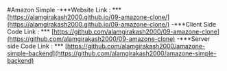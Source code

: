 #Amazon Simple
     -***Website Link : *** [https://alamgirakash2000.github.io/09-amazone-clone/](https://alamgirakash2000.github.io/09-amazone-clone/) 
     -***Client Side Code Link : *** [https://github.com/alamgirakash2000/09-amazone-clone](https://github.com/alamgirakash2000/09-amazone-clone)
     -***Server side Code Link : *** [https://github.com/alamgirakash2000/amazone-simple-backend](https://github.com/alamgirakash2000/amazone-simple-backend)
